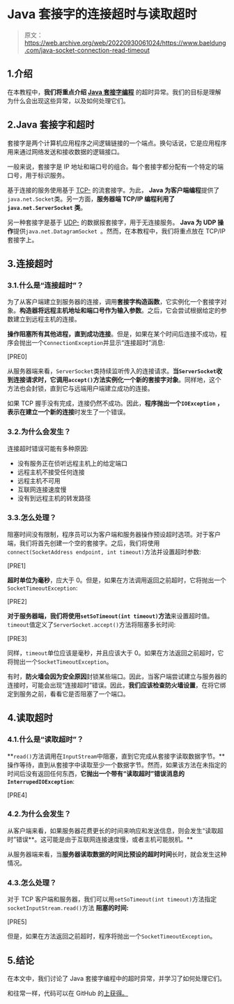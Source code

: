 # Java 套接字的连接超时与读取超时

> 原文：<https://web.archive.org/web/20220930061024/https://www.baeldung.com/java-socket-connection-read-timeout>

## 1.介绍

在本教程中，**我们将重点介绍 [Java 套接字编程](/web/20220626204309/https://www.baeldung.com/a-guide-to-java-sockets)** 的超时异常。我们的目标是理解为什么会出现这些异常，以及如何处理它们。

## 2.Java 套接字和超时

套接字是两个计算机应用程序之间逻辑链接的一个端点。换句话说，它是应用程序用来通过网络发送和接收数据的逻辑接口。

一般来说，套接字是 IP 地址和端口号的组合。每个套接字都分配有一个特定的端口号，用于标识服务。

基于连接的服务使用基于 [TCP-](/web/20220626204309/https://www.baeldung.com/cs/udp-vs-tcp) 的流套接字。为此， **Java 为客户端编程**提供了`java.net.Socket`类。另一方面，**服务器端 TCP/IP 编程利用了`java.net.ServerSocket` 类**。

另一种套接字是基于 [UDP-](/web/20220626204309/https://www.baeldung.com/udp-in-java) 的数据报套接字，用于无连接服务。 **Java 为 UDP 操作**提供`java.net.DatagramSocket `。然而，在本教程中，我们将重点放在 TCP/IP 套接字上。

## 3.连接超时

### 3.1.什么是“连接超时”？

为了从客户端建立到服务器的连接，调用**套接字构造函数**，它实例化一个套接字对象。**构造器将远程主机地址和端口号作为输入参数**。之后，它会尝试根据给定的参数建立到远程主机的连接。

**操作阻塞所有其他进程，直到成功连接**。但是，如果在某个时间后连接不成功，程序会抛出一个`ConnectionException`并显示“连接超时”消息:

[PRE0]

从服务器端来看，`ServerSocket`类持续监听传入的连接请求。**当`ServerSocket`收到连接请求时，它调用`accept()`方法实例化一个新的套接字对象**。同样地，这个方法也会封锁，直到它与远端用户端建立成功的连接。

如果 TCP 握手没有完成，连接仍然不成功。因此，**程序抛出一个`IOException` ，表示在建立一个新的连接**时发生了一个错误。

### 3.2.为什么会发生？

连接超时错误可能有多种原因:

*   没有服务正在侦听远程主机上的给定端口
*   远程主机不接受任何连接
*   远程主机不可用
*   互联网连接速度慢
*   没有到远程主机的转发路径

### 3.3.怎么处理？

阻塞时间没有限制，程序员可以为客户端和服务器操作预设超时选项。对于客户端，我们将首先创建一个空的套接字。之后，我们将使用`connect(SocketAddress endpoint, int timeout)`方法并设置超时参数:

[PRE1]

**超时单位为毫秒**，应大于 0。但是，如果在方法调用返回之前超时，它将抛出一个`SocketTimeoutException`:

[PRE2]

**对于服务器端，我们将使用`setSoTimeout(int timeout)`方法**来设置超时值。`timeout`值定义了`ServerSocket.accept()`方法将阻塞多长时间:

[PRE3]

同样，`timeout`单位应该是毫秒，并且应该大于 0。如果在方法返回之前超时，它将抛出一个`SocketTimeoutException`。

有时，**防火墙会因为安全原因**封锁某些端口。因此，当客户端尝试建立与服务器的连接时，可能会出现“连接超时”错误。因此，**我们应该检查防火墙设置**，在将它绑定到服务之前，看看它是否阻塞了一个端口。

## 4.读取超时

### 4.1.什么是“读取超时”？

**`read()`方法调用在`InputStream`中阻塞，直到它完成从套接字读取数据字节。**操作等待，直到从套接字中读取至少一个数据字节。然而，如果该方法在未指定的时间后没有返回任何东西，**它抛出一个带有“读取超时”错误消息的`InterrupedIOException`**:

[PRE4]

### 4.2.为什么会发生？

从客户端来看，如果服务器花费更长的时间来响应和发送信息，则会发生“读取超时”错误**。这可能是由于互联网连接速度慢，或者主机可能脱机。**

从服务器端来看，当**服务器读取数据的时间比预设的超时时间**长时，就会发生这种情况。

### 4.3.怎么处理？

对于 TCP 客户端和服务器，我们可以用`setSoTimeout(int timeout)`方法指定`socketInputStream.read()`方法 **阻塞的时间:**

[PRE5]

但是，如果在方法返回之前超时，程序将抛出一个`SocketTimeoutException`。

## 5.结论

在本文中，我们讨论了 Java 套接字编程中的超时异常，并学习了如何处理它们。

和往常一样，代码可以在 GitHub 的[上获得。](https://web.archive.org/web/20220626204309/https://github.com/eugenp/tutorials/tree/master/core-java-modules/core-java-networking-3)